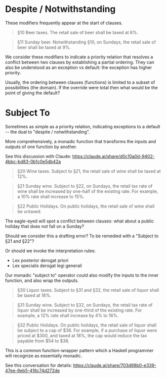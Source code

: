 # Despite / Notwithstanding

These modifiers frequently appear at the start of clauses.

> §10 Beer taxes. The retail sale of beer shall be taxed at 6%.

> §11 Sunday beer. Notwithstanding §10, on Sundays, the retail sale of beer shall be taxed at 9%.

We consider these modifiers to indicate a priority relation that
resolves a conflict between two clauses by establishing a partial
ordering. They can also be understood as an exception vs default: the
exception has higher priority.

Usually, the ordering between clauses (functions) is limited to a
subset of possibilities (the domain). If the override were total then
what would be the point of giving the default?

# Subject To

Sometimes as simple as a priority relation, indicating exceptions to a default -- the dual to "despite / notwithstanding".

More comprehensively, a monadic function that transforms the inputs and outputs of one function by another.

See this discussion with Claude: https://claude.ai/share/d0c10a0d-9402-4bbc-bd83-0b1c0e5db42a

> §20 Wine taxes. Subject to §21, the retail sale of wine shall be taxed at 12%.

> §21 Sunday wine. Subject to §22, on Sundays, the retail tax rate of wine shall be increased by one-half of the existing rate. For example, a 10% rate shall increase to 15%.

> §22 Public Holidays. On public holidays, the retail sale of wine shall be untaxed.

The eagle-eyed will spot a conflict between clauses: what about a public holiday that does not fall on a Sunday?

Should we consider this a drafting error? To be remedied with a "Subject to §21 and §22"?

Or should we invoke the interpretation rules:
- Lex posterior derogat priori
- Lex specialis derogat legi generali

Our monadic "subject to" operator could also modify the inputs to the inner function, and also wrap the outputs.

> §30 Liquor taxes. Subject to §31 and §32, the retail sale of liquor shall be taxed at 18%.

> §31 Sunday wine. Subject to §32, on Sundays, the retail tax rate of liquor shall be increased by one-third of the existing rate. For example, a 12% rate shall increase by 4% to 16%.

> §32 Public Holidays. On public holidays, the retail sale of liquor shall be subject to a cap of $36. For example, if a purchase of liquor were priced at $300, and taxed at 18%, the cap would reduce the tax payable from $54 to $36.

This is a common function-wrapper pattern which a Haskell programmer will recognize as essentially monadic.

See this conversation for details: <https://claude.ai/share/703d98b0-e339-47ee-9eb5-416c74d272de>

